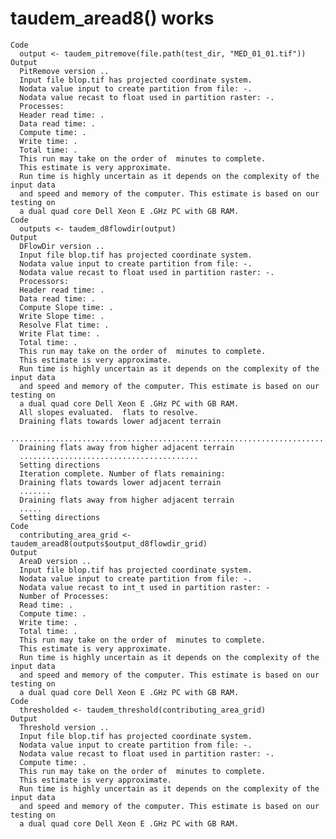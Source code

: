 # taudem_aread8() works

    Code
      output <- taudem_pitremove(file.path(test_dir, "MED_01_01.tif"))
    Output
      PitRemove version ..
      Input file blop.tif has projected coordinate system.
      Nodata value input to create partition from file: -.
      Nodata value recast to float used in partition raster: -.
      Processes: 
      Header read time: .
      Data read time: .
      Compute time: .
      Write time: .
      Total time: .
      This run may take on the order of  minutes to complete.
      This estimate is very approximate. 
      Run time is highly uncertain as it depends on the complexity of the input data 
      and speed and memory of the computer. This estimate is based on our testing on 
      a dual quad core Dell Xeon E .GHz PC with GB RAM.
    Code
      outputs <- taudem_d8flowdir(output)
    Output
      DFlowDir version ..
      Input file blop.tif has projected coordinate system.
      Nodata value input to create partition from file: -.
      Nodata value recast to float used in partition raster: -.
      Processors: 
      Header read time: .
      Data read time: .
      Compute Slope time: .
      Write Slope time: .
      Resolve Flat time: .
      Write Flat time: .
      Total time: .
      This run may take on the order of  minutes to complete.
      This estimate is very approximate. 
      Run time is highly uncertain as it depends on the complexity of the input data 
      and speed and memory of the computer. This estimate is based on our testing on 
      a dual quad core Dell Xeon E .GHz PC with GB RAM.
      All slopes evaluated.  flats to resolve.
      Draining flats towards lower adjacent terrain
      ......................................................................................................................................................................................................................
      Draining flats away from higher adjacent terrain
      ........................................
      Setting directions
      Iteration complete. Number of flats remaining: 
      Draining flats towards lower adjacent terrain
      .......
      Draining flats away from higher adjacent terrain
      .....
      Setting directions
    Code
      contributing_area_grid <- taudem_aread8(outputs$output_d8flowdir_grid)
    Output
      AreaD version ..
      Input file blop.tif has projected coordinate system.
      Nodata value input to create partition from file: -.
      Nodata value recast to int_t used in partition raster: -
      Number of Processes: 
      Read time: .
      Compute time: .
      Write time: .
      Total time: .
      This run may take on the order of  minutes to complete.
      This estimate is very approximate. 
      Run time is highly uncertain as it depends on the complexity of the input data 
      and speed and memory of the computer. This estimate is based on our testing on 
      a dual quad core Dell Xeon E .GHz PC with GB RAM.
    Code
      thresholded <- taudem_threshold(contributing_area_grid)
    Output
      Threshold version ..
      Input file blop.tif has projected coordinate system.
      Nodata value input to create partition from file: -.
      Nodata value recast to float used in partition raster: -.
      Compute time: .
      This run may take on the order of  minutes to complete.
      This estimate is very approximate. 
      Run time is highly uncertain as it depends on the complexity of the input data 
      and speed and memory of the computer. This estimate is based on our testing on 
      a dual quad core Dell Xeon E .GHz PC with GB RAM.

